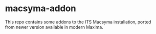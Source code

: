 # macsyma-addon

This repo contains some addons to the ITS Macsyma installation, ported from newer version available in modern Maxima.


